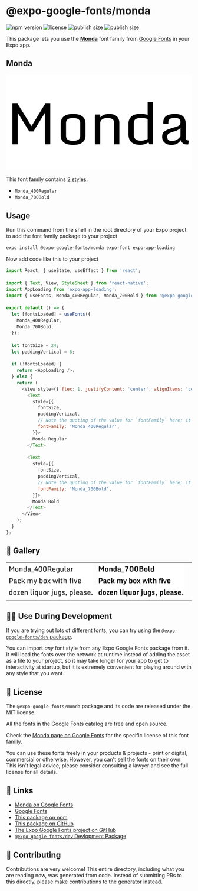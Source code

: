 # @expo-google-fonts/monda

![npm version](https://flat.badgen.net/npm/v/@expo-google-fonts/monda)
![license](https://flat.badgen.net/github/license/expo/google-fonts)
![publish size](https://flat.badgen.net/packagephobia/install/@expo-google-fonts/monda)
![publish size](https://flat.badgen.net/packagephobia/publish/@expo-google-fonts/monda)

This package lets you use the [**Monda**](https://fonts.google.com/specimen/Monda) font family from [Google Fonts](https://fonts.google.com/) in your Expo app.

## Monda

![Monda](./font-family.png)

This font family contains [2 styles](#-gallery).

- `Monda_400Regular`
- `Monda_700Bold`

## Usage

Run this command from the shell in the root directory of your Expo project to add the font family package to your project
```sh
expo install @expo-google-fonts/monda expo-font expo-app-loading
```

Now add code like this to your project
```js
import React, { useState, useEffect } from 'react';

import { Text, View, StyleSheet } from 'react-native';
import AppLoading from 'expo-app-loading';
import { useFonts, Monda_400Regular, Monda_700Bold } from '@expo-google-fonts/monda';

export default () => {
  let [fontsLoaded] = useFonts({
    Monda_400Regular,
    Monda_700Bold,
  });

  let fontSize = 24;
  let paddingVertical = 6;

  if (!fontsLoaded) {
    return <AppLoading />;
  } else {
    return (
      <View style={{ flex: 1, justifyContent: 'center', alignItems: 'center' }}>
        <Text
          style={{
            fontSize,
            paddingVertical,
            // Note the quoting of the value for `fontFamily` here; it expects a string!
            fontFamily: 'Monda_400Regular',
          }}>
          Monda Regular
        </Text>

        <Text
          style={{
            fontSize,
            paddingVertical,
            // Note the quoting of the value for `fontFamily` here; it expects a string!
            fontFamily: 'Monda_700Bold',
          }}>
          Monda Bold
        </Text>
      </View>
    );
  }
};

```

## 🔡 Gallery


||||
|-|-|-|
|![Monda_400Regular](./Monda_400Regular.ttf.png)|![Monda_700Bold](./Monda_700Bold.ttf.png)|||


## 👩‍💻 Use During Development

If you are trying out lots of different fonts, you can try using the [`@expo-google-fonts/dev` package](https://github.com/expo/google-fonts/tree/master/font-packages/dev#readme).

You can import *any* font style from any Expo Google Fonts package from it. It will load the fonts
over the network at runtime instead of adding the asset as a file to your project, so it may take longer
for your app to get to interactivity at startup, but it is extremely convenient
for playing around with any style that you want.

## 📖 License

The `@expo-google-fonts/monda` package and its code are released under the MIT license.

All the fonts in the Google Fonts catalog are free and open source.

Check the [Monda page on Google Fonts](https://fonts.google.com/specimen/Monda) for the specific license of this font family.

You can use these fonts freely in your products & projects - print or digital, commercial or otherwise. However, you can't sell the fonts on their own. This isn't legal advice, please consider consulting a lawyer and see the full license for all details.

## 🔗 Links

- [Monda on Google Fonts](https://fonts.google.com/specimen/Monda)
- [Google Fonts](https://fonts.google.com/)
- [This package on npm](https://www.npmjs.com/package/@expo-google-fonts/monda)
- [This package on GitHub](https://github.com/expo/google-fonts/tree/master/font-packages/monda)
- [The Expo Google Fonts project on GitHub](https://github.com/expo/google-fonts)
- [`@expo-google-fonts/dev` Devlopment Package](https://github.com/expo/google-fonts/tree/master/font-packages/dev)

## 🤝 Contributing

Contributions are very welcome! This entire directory, including what you are reading now, was generated from code. Instead of submitting PRs to this directly, please make contributions to [the generator](https://github.com/expo/google-fonts/tree/master/packages/generator) instead.
